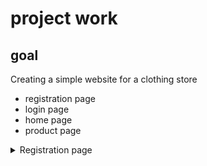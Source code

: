 # project work
## goal
Creating a simple website for a clothing store
<ul>
  <li>registration page</li>
  <li>login page</li>
  <li>home page</li>
  <li>product page</li>
</ul>

<details>
<summary>Registration page</summary>

![alt text](https://github.com/TIGERS-KZ/tigers/blob/main/Снимок%20экрана%202023-04-28%20в%2003.12.43.png?raw=true)

